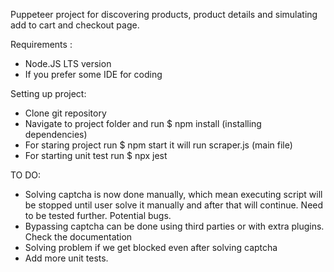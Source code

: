 Puppeteer project for discovering products, product details and simulating add to cart and checkout page.

Requirements :

- Node.JS LTS version
- If you prefer some IDE for coding

Setting up project:

- Clone git repository
- Navigate to project folder and run $ npm install (installing dependencies)
- For staring project run $ npm start it will run scraper.js (main file)
- For starting unit test run $ npx jest

TO DO:

- Solving captcha is now done manually, which mean executing script will be stopped until user solve it manually and after that will continue. Need to be tested further. Potential bugs.
- Bypassing captcha can be done using third parties or with extra plugins. Check the documentation
- Solving problem if we get blocked even after solving captcha
- Add more unit tests.
